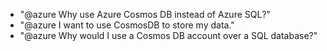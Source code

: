 - "@azure Why use Azure Cosmos DB instead of Azure SQL?"
- "@azure I want to use CosmosDB to store my data."
- "@azure Why would I use a Cosmos DB account over a SQL database?"